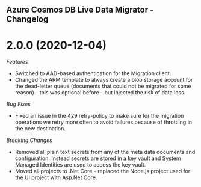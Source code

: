 ## Azure Cosmos DB Live Data Migrator - Changelog

<a name="2.0.0"></a>

# 2.0.0 (2020-12-04)

*Features*

* Switched to AAD-based authentication for the Migration client.
* Changed the ARM template to always create a blob storage account for the dead-letter queue (documents that could not be migrated for some reason) - this was optional before - but injected the risk of data loss.

*Bug Fixes*

* Fixed an issue in the 429 retry-policy to make sure for the migration operations we retry more often to avoid failures because of throttling in the new destination.

*Breaking Changes*

* Removed all plain text secrets from any of the meta data documents and configuration. Instead secrets are stored in a key vault and System Managed Identities are used to access the key vault.
* Moved all projects to .Net Core - replaced the Node.js project used for the UI project with Asp.Net Core.
